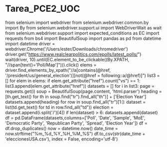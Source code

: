 # Tarea_PCE2_UOC

from selenium import webdriver
from selenium.webdriver.common.by import By
from selenium.webdriver.support.ui import WebDriverWait as wait
from selenium.webdriver.support import expected_conditions as EC
import requests
from bs4 import BeautifulSoup
import pandas as pd
from datetime import datetime
driver = webdriver.Chrome('/Users/ester/Downloads/chromedriver')
driver.get("https://www.realclearpolitics.com/epolls/latest_polls/")
wait(driver, 10).until(EC.element_to_be_clickable((By.XPATH,
"//span[text()='Poll/Map']"))).click()
elems = driver.find_elements_by_xpath("//a[contains(@href,
'/president/us/general_election')][not(@href = following::a/@href)]")
list3 = []
for elem in elems:
if elem.get_attribute("href").count("vs") == 1: list3.append(elem.get_attribute("href"))
datasets = []
for i in list3:
page = requests.get(i)
soup = BeautifulSoup(page.content, 'html.parser')
heading = [th.get_text() for th in soup.find("tr").find_all("th")] + ['Election Year']
datasets.append(heading)
for row in soup.find_all("tr")[1:]:
dataset = list(td.get_text() for td in row.find_all("td"))
election = dataset.append(i.split('/')[4])
if len(dataset) > 6:
datasets.append(dataset)
df = pd.DataFrame(datasets,columns=['Poll', 'Date', 'Sample', 'MoE', 'Democratic Party',
'Republican Party', 'Spread', 'Election Year'])
df = df.drop_duplicates()
now = datetime.now()
date_time = now.strftime("%m_%d_%Y_%H_%M_%S")
df.to_csv(str(date_time + 'eleccionesUSA.csv'), index = False, encoding='utf-8')

